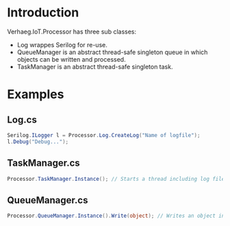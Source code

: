 # Introduction
Verhaeg.IoT.Processor has three sub classes:

* Log wrappes Serilog for re-use. 
* QueueManager is an abstract thread-safe singleton queue in which objects can be written and processed.
* TaskManager is an abstract thread-safe singleton task.

# Examples
## Log.cs
```csharp
Serilog.ILogger l = Processor.Log.CreateLog("Name of logfile");
l.Debug("Debug...");
```
## TaskManager.cs

```csharp
Processor.TaskManager.Instance(); // Starts a thread including log file.
```

## QueueManager.cs

```csharp
Processor.QueueManager.Instance().Write(object); // Writes an object into the queue. Process(object o); method is started to process object.
```
